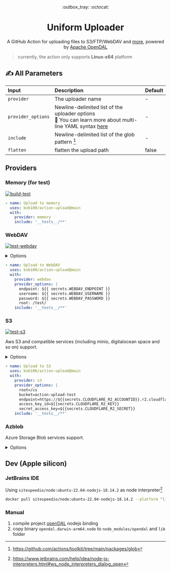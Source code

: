 <div align="center">
  :outbox_tray: :octocat:
</div>
<h1 align="center">
Uniform Uploader 
</h1>
<p align="center">
A GitHub Action for uploading files to S3/FTP/WebDAV and <a href="https://docs.rs/opendal/latest/opendal/services/index.html">more</a>, powered by <a href="https://github.com/apache/incubator-opendal">Apache OpenDAL</a>
</p>

<p align="right">
</p>

> currently, the action only supports **Linux-x64** platform

## :writing_hand: All Parameters

| Input              | Description                                                                                                                                | Default |
|:-------------------|:-------------------------------------------------------------------------------------------------------------------------------------------|:--------|
| `provider`         | The uploader name                                                                                                                          | -       |
| `provider_options` | Newline-delimited list of the uploader options<br/>🐾 You can learn more about multi-line YAML syntax [here](https://yaml-multiline.info/) | -       |
| `include`          | Newline-delimited list of the glob pattern [^1]                                                                                            | -       |
| `flatten`          | flatten the upload path                                                                                                                    | false   |

## Providers

### Memory (for test)

[![build-test](https://github.com/bxb100/action-upload/actions/workflows/test.yml/badge.svg?branch=main)](https://github.com/bxb100/action-upload/actions/workflows/test.yml)

```yaml
- name: Upload to memory
  uses: bxb100/action-upload@main
  with:
    provider: memory
    include: '__tests__/**'
```

### WebDAV

[![test-webdav](https://github.com/bxb100/action-upload/actions/workflows/test-webdav.yml/badge.svg?branch=main)](https://github.com/bxb100/action-upload/actions/workflows/test-webdav.yml)
<details>
<summary>Options</summary>

[OpenDAL WebDAV](https://docs.rs/opendal/latest/opendal/services/struct.Webdav.html)

| Name     | Description         | Default | Other                               |
|----------|---------------------|---------|-------------------------------------|
| endpoint | WebDAV endpoint     | -       | -                                   |
| username | WebDAV username     | -       | -                                   |
| password | WebDAV password     | -       | -                                   |
| token    | WebDAV bearer token | -       | -                                   |
| root     | WebDAV root path    | -       | MUST be the format like `/abc/def/` |

</details>

```yaml
- name: Upload to WebDAV
  uses: bxb100/action-upload@main
  with:
    provider: webdav
    provider_options: |
      endpoint: ${{ secrets.WEBDAV_ENDPOINT }}
      username: ${{ secrets.WEBDAV_USERNAME }}
      password: ${{ secrets.WEBDAV_PASSWORD }}
      root: /test/
    include: '__tests__/**'
```

### S3

[![test-s3](https://github.com/bxb100/action-upload/actions/workflows/test-s3.yml/badge.svg?branch=main)](https://github.com/bxb100/action-upload/actions/workflows/test-s3.yml)

Aws S3 and compatible services (including minio, digitalocean space and so on) support.

<details>
<summary>Options</summary>

[OpenDAL S3](https://docs.rs/opendal/latest/opendal/services/struct.S3.html)

- `root`: Set the work dir for backend.
- `bucket`: Set the container name for backend.
- `endpoint`: Set the endpoint for backend.
- `region`: Set the region for backend.
- `access_key_id`: Set the access_key_id for backend.
- `secret_access_key`: Set the secret_access_key for backend.
- `security_token`: Set the security_token for backend.
- `server_side_encryption`: Set the server_side_encryption for backend.
- `server_side_encryption_aws_kms_key_id`: Set the server_side_encryption_aws_kms_key_id for backend.
- `server_side_encryption_customer_algorithm`: Set the server_side_encryption_customer_algorithm for backend.
- `server_side_encryption_customer_key`: Set the server_side_encryption_customer_key for backend.
- `server_side_encryption_customer_key_md5`: Set the server_side_encryption_customer_key_md5 for backend.
- `disable_config_load`: Disable aws config load from env
- `enable_virtual_host_style`: Enable virtual host style.

</details>

```yaml
- name: Upload to S3
  uses: bxb100/action-upload@main
  with:
    provider: s3
    provider_options: |
      root=/cs
      bucket=action-upload-test
      endpoint=https://${{secrets.CLOUDFLARE_R2_ACCOUNTID}}.r2.cloudflarestorage.com
      access_key_id=${{secrets.CLOUDFLARE_R2_KEY}}
      secret_access_key=${{secrets.CLOUDFLARE_R2_SECRET}}
    include: '__tests__/**'
```

### Azblob

Azure Storage Blob services support.
<details>
<summary>Options</summary>

[OpenDAL Azblob](https://docs.rs/opendal/latest/opendal/services/struct.Azblob.html)

- `root`: Set the work dir for backend.
- `container`: Set the container name for backend.
- `endpoint`: Set the endpoint for backend.
- `account_name`: Set the account_name for backend.
- `account_key`: Set the account_key for backend.

</details>

## Dev (Apple silicon)

### JetBrains IDE

Using `sitespeedio/node:ubuntu-22.04-nodejs-18.14.2` as node interpreter[^2]

```bash
docker pull sitespeedio/node:ubuntu-22.04-nodejs-18.14.2 --platform "linux/amd64"
```

### Manual

1. compile project [openDAL](https://github.com/apache/incubator-opendal) nodejs binding
2. copy binary `opendal.darwin-arm64.node` to `node_modules/opendal` and `lib` folder

[^1]: https://github.com/actions/toolkit/tree/main/packages/glob

[^2]:  https://www.jetbrains.com/help/idea/node-js-interpreters.html#ws_node_interpreters_dialog_open
